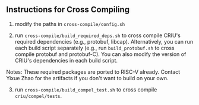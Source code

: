 ## Instructions for Cross Compiling

1. modify the paths in `cross-compile/config.sh`

2. run `cross-compile/build_required_deps.sh` to cross compile CRIU's required dependencies (e.g., protobuf, libcap). Alternatively, you can run each build script separately (e.g., run `build_protobuf.sh` to cross compile protobuf and protobuf-C). You can also modify the version of CRIU's dependencies in each build script.

Notes: These required packages are ported to RISC-V already. Contact Yixue Zhao for the artifacts if you don't want to build on your own.

3. run `cross-compile/build_compel_test.sh` to cross compile `criu/compel/tests`.
